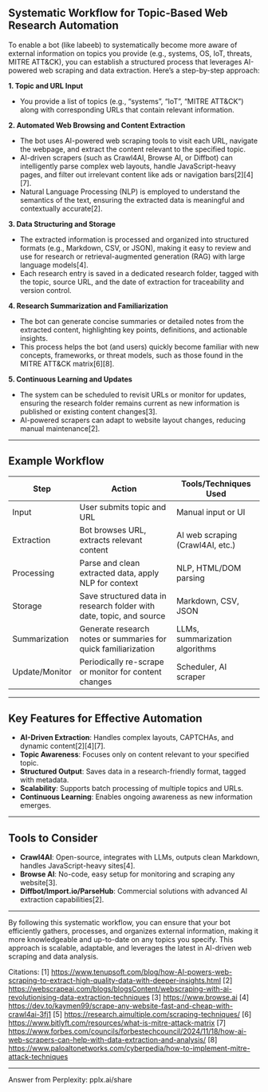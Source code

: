 ## Systematic Workflow for Topic-Based Web Research Automation

To enable a bot (like labeeb) to systematically become more aware of external information on topics you provide (e.g., systems, OS, IoT, threats, MITRE ATT&CK), you can establish a structured process that leverages AI-powered web scraping and data extraction. Here’s a step-by-step approach:

**1. Topic and URL Input**

- You provide a list of topics (e.g., “systems”, “IoT”, “MITRE ATT&CK”) along with corresponding URLs that contain relevant information.

**2. Automated Web Browsing and Content Extraction**

- The bot uses AI-powered web scraping tools to visit each URL, navigate the webpage, and extract the content relevant to the specified topic.
- AI-driven scrapers (such as Crawl4AI, Browse AI, or Diffbot) can intelligently parse complex web layouts, handle JavaScript-heavy pages, and filter out irrelevant content like ads or navigation bars[2][4][7].
- Natural Language Processing (NLP) is employed to understand the semantics of the text, ensuring the extracted data is meaningful and contextually accurate[2].

**3. Data Structuring and Storage**

- The extracted information is processed and organized into structured formats (e.g., Markdown, CSV, or JSON), making it easy to review and use for research or retrieval-augmented generation (RAG) with large language models[4].
- Each research entry is saved in a dedicated research folder, tagged with the topic, source URL, and the date of extraction for traceability and version control.

**4. Research Summarization and Familiarization**

- The bot can generate concise summaries or detailed notes from the extracted content, highlighting key points, definitions, and actionable insights.
- This process helps the bot (and users) quickly become familiar with new concepts, frameworks, or threat models, such as those found in the MITRE ATT&CK matrix[6][8].

**5. Continuous Learning and Updates**

- The system can be scheduled to revisit URLs or monitor for updates, ensuring the research folder remains current as new information is published or existing content changes[3].
- AI-powered scrapers can adapt to website layout changes, reducing manual maintenance[2].

---

## Example Workflow

| Step                | Action                                                                                   | Tools/Techniques Used           |
|---------------------|-----------------------------------------------------------------------------------------|---------------------------------|
| Input               | User submits topic and URL                                                              | Manual input or UI              |
| Extraction          | Bot browses URL, extracts relevant content                                              | AI web scraping (Crawl4AI, etc.)|
| Processing          | Parse and clean extracted data, apply NLP for context                                   | NLP, HTML/DOM parsing           |
| Storage             | Save structured data in research folder with date, topic, and source                    | Markdown, CSV, JSON             |
| Summarization       | Generate research notes or summaries for quick familiarization                          | LLMs, summarization algorithms  |
| Update/Monitor      | Periodically re-scrape or monitor for content changes                                   | Scheduler, AI scraper           |

---

## Key Features for Effective Automation

- **AI-Driven Extraction**: Handles complex layouts, CAPTCHAs, and dynamic content[2][4][7].
- **Topic Awareness**: Focuses only on content relevant to your specified topic.
- **Structured Output**: Saves data in a research-friendly format, tagged with metadata.
- **Scalability**: Supports batch processing of multiple topics and URLs.
- **Continuous Learning**: Enables ongoing awareness as new information emerges.

---

## Tools to Consider

- **Crawl4AI**: Open-source, integrates with LLMs, outputs clean Markdown, handles JavaScript-heavy sites[4].
- **Browse AI**: No-code, easy setup for monitoring and scraping any website[3].
- **Diffbot/Import.io/ParseHub**: Commercial solutions with advanced AI extraction capabilities[2].

---

By following this systematic workflow, you can ensure that your bot efficiently gathers, processes, and organizes external information, making it more knowledgeable and up-to-date on any topics you specify. This approach is scalable, adaptable, and leverages the latest in AI-driven web scraping and data analysis.

Citations:
[1] https://www.tenupsoft.com/blog/how-AI-powers-web-scraping-to-extract-high-quality-data-with-deeper-insights.html
[2] https://webscrapeai.com/blogs/blogsContent/webscraping-with-ai-revolutionising-data-extraction-techniques
[3] https://www.browse.ai
[4] https://dev.to/kaymen99/scrape-any-website-fast-and-cheap-with-crawl4ai-3fj1
[5] https://research.aimultiple.com/scraping-techniques/
[6] https://www.bitlyft.com/resources/what-is-mitre-attack-matrix
[7] https://www.forbes.com/councils/forbestechcouncil/2024/11/18/how-ai-web-scrapers-can-help-with-data-extraction-and-analysis/
[8] https://www.paloaltonetworks.com/cyberpedia/how-to-implement-mitre-attack-techniques

---
Answer from Perplexity: pplx.ai/share